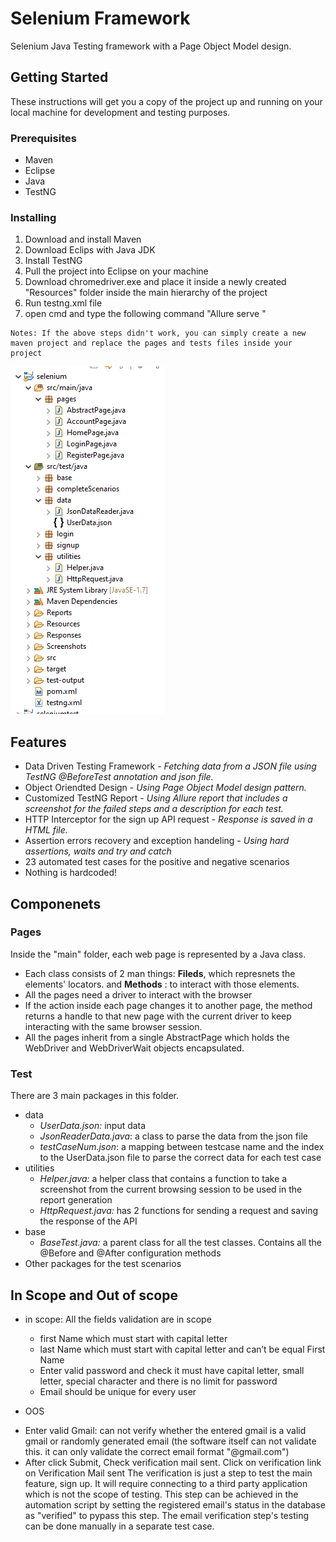 # Selenium Framework
Selenium Java Testing framework with a Page Object Model design.

## Getting Started

These instructions will get you a copy of the project up and running on your local machine for development and testing purposes.

### Prerequisites

* Maven
* Eclipse
* Java
* TestNG

### Installing

1. Download and install Maven
2. Download Eclips with Java JDK
3. Install TestNG
4. Pull the project into Eclipse on your machine
5. Download chromedriver.exe and place it inside a newly created "Resources" folder inside the main hierarchy of the project
6. Run testng.xml file
7. open cmd and type the following command "Allure serve <allure-results folder location on your disk>"

```
Notes: If the above steps didn't work, you can simply create a new maven project and replace the pages and tests files inside your project
```
![Project hierarchy sample](https://github.com/HagarHussein/seleniumFramework/blob/master/Capture.PNG)
## Features

* Data Driven Testing Framework - *Fetching data from a JSON file using TestNG @BeforeTest annotation and json file.*
* Object Oriendted Design - *Using Page Object Model design pattern.*
* Customized TestNG Report - *Using Allure report that includes a screenshot for the failed steps and a description for each test.*
* HTTP Interceptor for the sign up API request - *Response is saved in a HTML file.*
* Assertion errors recovery and exception handeling - *Using hard assertions, waits and try and catch*
* 23 automated test cases for the positive and negative scenarios 
* Nothing is hardcoded!


## Componenets

### Pages
Inside the "main" folder, each web page is represented by a Java class. 
* Each class consists of 2 man things: **Fileds**, which represnets the elements' locators. and **Methods** : to interact with those elements.
* All the pages need a driver to interact with the browser
* If the action inside each page changes it to another page, the method returns a handle to that new page with the current driver to keep interacting with the same browser session.
* All the pages inherit from a single AbstractPage which holds the WebDriver and WebDriverWait objects encapsulated. 


### Test
There are 3 main packages in this folder.
* data
  - *UserData.json:* input data
  - *JsonReaderData.java*: a class to parse the data from the json file
  - *testCaseNum.json*: a mapping between testcase name and the index to the UserData.json file to parse the correct data for each test case
* utilities
  - *Helper.java:* a helper class that contains a function to take a screenshot from the current browsing session to be used in the report generation
  - *HttpRequest.java:* has 2 functions for sending a request and saving the response of the API
* base
  - *BaseTest.java:* a parent class for all the test classes. Contains all the @Before and @After configuration methods
* Other packages for the test scenarios


## In Scope and Out of scope
* in scope:
All the fields validation are in scope
	- first Name which must start with capital letter
	- last Name which must start with capital letter and can’t be equal First Name
	- Enter valid password and check it must have capital letter, small letter, special character and there is no limit for password
	- Email should be unique for every user
	
* OOS
- Enter valid Gmail:
	can not verify whether the entered gmail is a valid gmail or randomly generated email
	(the software itself can not validate this. it can only validate the correct email format "@gmail.com")
- After click Submit, Check verification mail sent. Click on verification link on Verification Mail sent
	The verification is just a step to test the main feature, sign up. It will require connecting to a third party application which is not the scope of testing.
	This step can be achieved in the automation script by setting the registered email's status in the database as "verified" to pypass this step.
	The email verification step's testing can be done manually in a separate test case.
	


